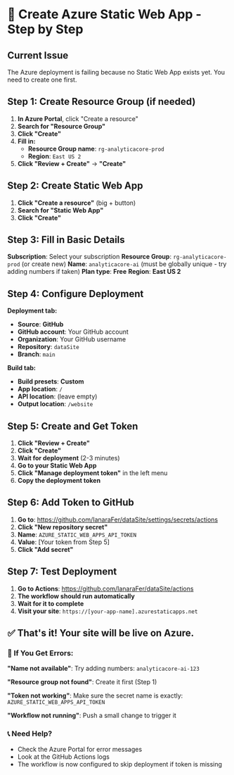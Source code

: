 # 🚀 Create Azure Static Web App - Step by Step

## Current Issue
The Azure deployment is failing because no Static Web App exists yet. You need to create one first.

## Step 1: Create Resource Group (if needed)

1. **In Azure Portal**, click "Create a resource"
2. **Search for "Resource Group"**
3. **Click "Create"**
4. **Fill in:**
   - **Resource Group name**: `rg-analyticacore-prod`
   - **Region**: `East US 2`
5. **Click "Review + Create"** → **"Create"**

## Step 2: Create Static Web App

1. **Click "Create a resource"** (big + button)
2. **Search for "Static Web App"**
3. **Click "Create"**

## Step 3: Fill in Basic Details

**Subscription**: Select your subscription
**Resource Group**: `rg-analyticacore-prod` (or create new)
**Name**: `analyticacore-ai` (must be globally unique - try adding numbers if taken)
**Plan type**: **Free**
**Region**: **East US 2**

## Step 4: Configure Deployment

**Deployment tab:**
- **Source**: **GitHub**
- **GitHub account**: Your GitHub account
- **Organization**: Your GitHub username
- **Repository**: `dataSite`
- **Branch**: `main`

**Build tab:**
- **Build presets**: **Custom**
- **App location**: `/`
- **API location**: (leave empty)
- **Output location**: `/website`

## Step 5: Create and Get Token

1. **Click "Review + Create"**
2. **Click "Create"**
3. **Wait for deployment** (2-3 minutes)
4. **Go to your Static Web App**
5. **Click "Manage deployment token"** in the left menu
6. **Copy the deployment token**

## Step 6: Add Token to GitHub

1. **Go to**: https://github.com/IanaraFer/dataSite/settings/secrets/actions
2. **Click "New repository secret"**
3. **Name**: `AZURE_STATIC_WEB_APPS_API_TOKEN`
4. **Value**: [Your token from Step 5]
5. **Click "Add secret"**

## Step 7: Test Deployment

1. **Go to Actions**: https://github.com/IanaraFer/dataSite/actions
2. **The workflow should run automatically**
3. **Wait for it to complete**
4. **Visit your site**: `https://[your-app-name].azurestaticapps.net`

## ✅ That's it! Your site will be live on Azure.

### 🔧 If You Get Errors:

**"Name not available"**: Try adding numbers: `analyticacore-ai-123`

**"Resource group not found"**: Create it first (Step 1)

**"Token not working"**: Make sure the secret name is exactly: `AZURE_STATIC_WEB_APPS_API_TOKEN`

**"Workflow not running"**: Push a small change to trigger it

### 📞 Need Help?
- Check the Azure Portal for error messages
- Look at the GitHub Actions logs
- The workflow is now configured to skip deployment if token is missing

